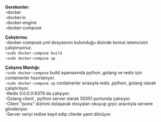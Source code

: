 **Gerekenler:**\
-docker\
-docker.io\
-docker-engine\
-docker-compose

**Çalıştırma:**\
-docker-compose.yml dosyasının bulunduğu dizinde komut istemcisini çalıştırıyoruz.\
-`sudo docker-compose build`\
-`sudo docker-compose up`

**Çalışma Mantığı:**\
-`sudo docker-compose` build aşamasında python ,golang ve redis için containerler hazırlanıyor.\
-`sudo docker-compose up` containerler sırasıyla redis ,python, golang olarak çalıştırılıyor.\
-Redis 0.0.0.0:6379 da çalışıyor.\
-Golang client , python server olarak 50051 portunda çalısıyor.\
-Client "jsons" dizinini dolaşarak dosyaları okuyup grpc aracılıyla servere gönderiyor.\
-Server veriyi redise kayıt edip cliente yanıt dönüyor.

